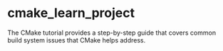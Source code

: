 # cmake_learn_project
The CMake tutorial provides a step-by-step guide that covers common build system issues that CMake helps address. 
